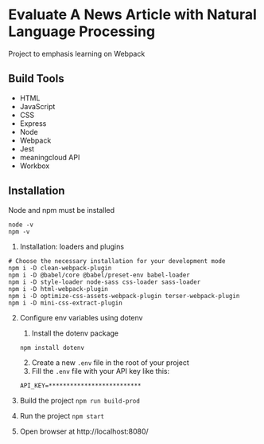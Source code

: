 # Evaluate A News Article with Natural Language Processing

Project to emphasis learning on Webpack

## Build Tools
* HTML
* JavaScript
* CSS
* Express
* Node
* Webpack
* Jest
* meaningcloud API
* Workbox

## Installation
Node and npm must be installed
```
node -v
npm -v
```

1. Installation: loaders and plugins
```
# Choose the necessary installation for your development mode
npm i -D clean-webpack-plugin
npm i -D @babel/core @babel/preset-env babel-loader
npm i -D style-loader node-sass css-loader sass-loader
npm i -D html-webpack-plugin
npm i -D optimize-css-assets-webpack-plugin terser-webpack-plugin
npm i -D mini-css-extract-plugin
```
2. Configure env variables using dotenv
	1. Install the dotenv package
	```
	npm install dotenv
	```
	2. Create a new `.env` file in the root of your project
	3. Fill the `.env` file with your API key like this:
	```
	API_KEY=**************************
	```
3. Build the project
`npm run build-prod`

4. Run the project
`npm start`

5. Open browser at http://localhost:8080/
